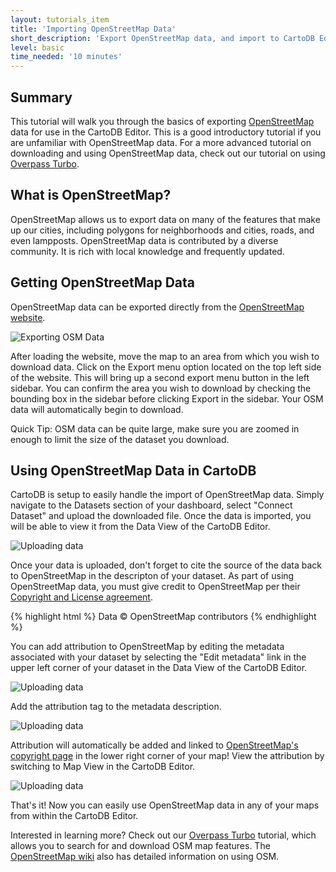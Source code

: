 ```yaml
---
layout: tutorials_item
title: 'Importing OpenStreetMap Data'
short_description: 'Export OpenStreetMap data, and import to CartoDB Editor'
level: basic
time_needed: '10 minutes'
---
```


## Summary
This tutorial will walk you through the basics of exporting [OpenStreetMap](http://www.openstreetmap.org) data for use in the CartoDB Editor. This is a good introductory tutorial if you are unfamiliar with OpenStreetMap data. For a more advanced tutorial on downloading and using OpenStreetMap data, check out our tutorial on using [Overpass Turbo](http://docs.cartodb.com/tutorials/overpassturbo.html).

## What is OpenStreetMap?
OpenStreetMap allows us to export data on many of the features that make up our cities, including polygons for neighborhoods and cities, roads, and even lampposts. OpenStreetMap data is contributed by a diverse community. It is rich with local knowledge and frequently updated. 

## Getting OpenStreetMap Data
OpenStreetMap data can be exported directly from the [OpenStreetMap website](http://www.openstreetmap.org).  

<p class="wrap-border"><img src="{{ '/img/layout/tutorials/osm/img1.png' | prepend: site.baseurl }}" alt="Exporting OSM Data" /></p>

After loading the website, move the map to an area from which you wish to download data. Click on the Export menu option located on the top left side of the website. This will bring up a second export menu button in the left sidebar. You can confirm the area you wish to download by checking the bounding box in the sidebar before clicking Export in the sidebar. Your OSM data will automatically begin to download.

Quick Tip: OSM data can be quite large, make sure you are zoomed in enough to limit the size of the dataset you download.

## Using OpenStreetMap Data in CartoDB
CartoDB is setup to easily handle the import of OpenStreetMap data. Simply navigate to the Datasets section of your dashboard, select "Connect Dataset" and upload the downloaded file. Once the data is imported, you will be able to view it from the Data View of the CartoDB Editor.

<p class="wrap-border"><img src="{{ '/img/layout/tutorials/osm/img2.png' | prepend: site.baseurl }}" alt="Uploading data" /></p>

Once your data is uploaded, don't forget to cite the source of the data back to OpenStreetMap in the descripton of your dataset. As part of using OpenStreetMap data, you must give credit to OpenStreetMap per their [Copyright and License agreement](http://www.openstreetmap.org/copyright).

{% highlight html %}
Data © OpenStreetMap contributors
{% endhighlight %}

You can add attribution to OpenStreetMap by editing the metadata associated with your dataset by selecting the "Edit metadata" link in the upper left corner of your dataset in the Data View of the CartoDB Editor. 

<p class="wrap-border"><img src="{{ '/img/layout/tutorials/osm/img3.png' | prepend: site.baseurl }}" alt="Uploading data" /></p>

Add the attribution tag to the metadata description.

<p class="wrap-border"><img src="{{ '/img/layout/tutorials/osm/img5.png' | prepend: site.baseurl }}" alt="Uploading data" /></p>

Attribution will automatically be added and linked to [OpenStreetMap's copyright page](http://www.openstreetmap.org/copyright) in the lower right corner of your map! View the attribution by switching to Map View in the CartoDB Editor.

<p class="wrap-border"><img src="{{ '/img/layout/tutorials/osm/img4.png' | prepend: site.baseurl }}" alt="Uploading data" /></p>

That's it! Now you can easily use OpenStreetMap data in any of your maps from within the CartoDB Editor.

Interested in learning more? Check out our [Overpass Turbo](http://docs.cartodb.com/tutorials/overpassturbo.html) tutorial, which allows you to search for and download OSM map features. The [OpenStreetMap wiki](http://wiki.openstreetmap.org/wiki/Using_OpenStreetMap) also has detailed information on using OSM.

